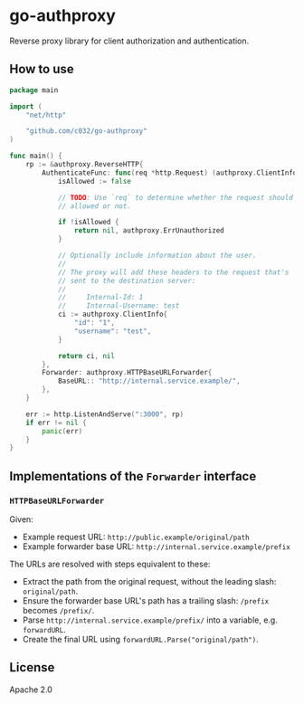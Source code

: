 # go-authproxy

Reverse proxy library for client authorization and authentication.

## How to use

```go
package main

import (
	"net/http"

	"github.com/c032/go-authproxy"
)

func main() {
	rp := &authproxy.ReverseHTTP{
		AuthenticateFunc: func(req *http.Request) (authproxy.ClientInfo, error) {
			isAllowed := false

			// TODO: Use `req` to determine whether the request should be
			// allowed or not.

			if !isAllowed {
				return nil, authproxy.ErrUnauthorized
			}

			// Optionally include information about the user.
			//
			// The proxy will add these headers to the request that's
			// sent to the destination server:
			//
			//     Internal-Id: 1
			//     Internal-Username: test
			ci := authproxy.ClientInfo{
				"id": "1",
				"username": "test",
			}

			return ci, nil
		},
		Forwarder: authproxy.HTTPBaseURLForwarder{
			BaseURL:: "http://internal.service.example/",
		},
	}

	err := http.ListenAndServe(":3000", rp)
	if err != nil {
		panic(err)
	}
}
```

## Implementations of the `Forwarder` interface

### `HTTPBaseURLForwarder`

Given:

* Example request URL: `http://public.example/original/path`
* Example forwarder base URL: `http://internal.service.example/prefix`

The URLs are resolved with steps equivalent to these:

* Extract the path from the original request, without the leading slash:
  `original/path`.
* Ensure the forwarder base URL's path has a trailing slash: `/prefix`
  becomes `/prefix/`.
* Parse `http://internal.service.example/prefix/` into a variable, e.g.
  `forwardURL`.
* Create the final URL using `forwardURL.Parse("original/path")`.

## License

Apache 2.0
